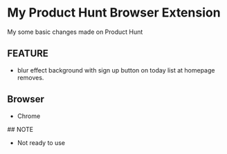 # My Product Hunt Browser Extension
My some basic changes made on Product Hunt

## FEATURE
- blur effect background with sign up button on today list at homepage removes.

## Browser
- Chrome

## NOTE
* Not ready to use